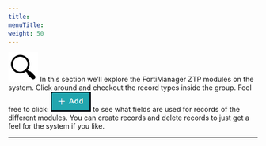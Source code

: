 ```yaml
---
title:
menuTitle:
weight: 50
---
```


![search_icon](mag_glass.svg)
In this section we’ll explore the FortiManager ZTP modules on the system. Click around and checkout the record types inside the group. Feel free to click: ![Add button](add.png?classes=inline) to see what fields are used for records of the different modules. You can create records and delete records to just get a feel for the system if you like.

---
